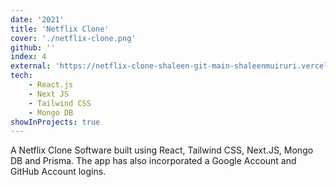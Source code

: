 ```yaml
---
date: '2021'
title: 'Netflix Clone'
cover: './netflix-clone.png'
github: ''
index: 4
external: 'https://netflix-clone-shaleen-git-main-shaleenmuiruri.vercel.app/auth'
tech:
    - React.js
    - Next JS
    - Tailwind CSS
    - Mongo DB
showInProjects: true
---
```


A Netflix Clone Software built using React, Tailwind CSS, Next.JS, Mongo DB and Prisma. The app has also incorporated a Google Account and GitHub Account logins. 